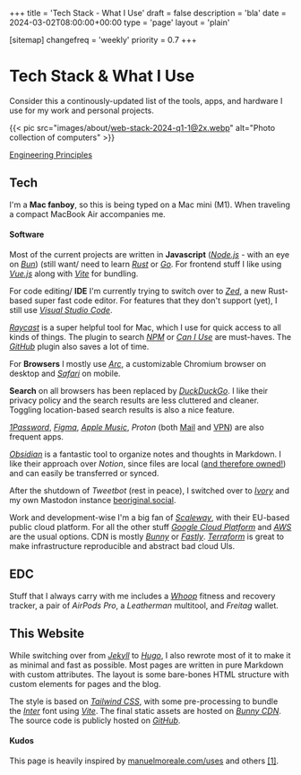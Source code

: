 +++
title = 'Tech Stack - What I Use'
draft = false
description = 'bla'
date = 2024-03-02T08:00:00+00:00
type = 'page'
layout = 'plain'

[sitemap]
  changefreq = 'weekly'
  priority = 0.7
+++

# Tech Stack & What I Use

Consider this a continously-updated list of the tools, apps, and hardware I use for my work and personal projects.

{{< pic src="images/about/web-stack-2024-q1-1@2x.webp" alt="Photo collection of computers" >}}

[Engineering Principles](https://github.com/swrlab/swrlab/blob/main/PRINCIPLES.md)

## Tech

I'm a **Mac fanboy**, so this is being typed on a Mac mini (M1). When traveling a compact MacBook Air accompanies me.

#### Software

Most of the current projects are written in **Javascript** ([_Node.js_](https://nodejs.org/en) - with an eye on [_Bun_](https://bun.sh/)) (still want/ need to learn [_Rust_](https://www.rust-lang.org/) or [_Go_](https://go.dev/). For frontend stuff I like using [_Vue.js_](https://vuejs.org/) along with [_Vite_](https://vitejs.dev/) for bundling.

For code editing/ **IDE** I'm currently trying to switch over to [_Zed_](https://zed.dev/), a new Rust-based super fast code editor. For features that they don't support (yet), I still use [_Visual Studio Code_](https://code.visualstudio.com/).

[_Raycast_](https://www.raycast.com/) is a super helpful tool for Mac, which I use for quick access to all kinds of things. The plugin to search [_NPM_](https://www.raycast.com/mrmartineau/search-npm) or [_Can I Use_](https://www.raycast.com/thomaslombart/can-i-use) are must-haves. The [_GitHub_](https://www.raycast.com/raycast/github) plugin also saves a lot of time.

For **Browsers** I mostly use [_Arc_](https://arc.net/), a customizable Chromium browser on desktop and [_Safari_](https://www.apple.com/safari/) on mobile.

**Search** on all browsers has been replaced by [_DuckDuckGo_](https://duckduckgo.com/). I like their privacy policy and the search results are less cluttered and cleaner. Toggling location-based search results is also a nice feature.

[_1Password_](https://1password.com/), [_Figma_](https://www.figma.com/), [_Apple Music_](https://music.apple.com/), _Proton_ (both [Mail](https://proton.me/mail) and [VPN](https://protonvpn.com/)) are also frequent apps.

[_Obsidian_](https://obsidian.md/) is a fantastic tool to organize notes and thoughts in Markdown. I like their approach over _Notion_, since files are local ([and therefore owned!](https://stephango.com/file-over-app)) and can easily be transferred or synced.

After the shutdown of _Tweetbot_ (rest in peace), I switched over to [_Ivory_](https://tapbots.com/ivory/) and my own Mastodon instance [beoriginal.social](https://beoriginal.social/).

Work and development-wise I'm a big fan of [_Scaleway_](https://www.scaleway.com/), with their EU-based public cloud platform. For all the other stuff [_Google Cloud Platform_](https://cloud.google.com/) and [_AWS_](https://aws.amazon.com/) are the usual options. CDN is mostly [_Bunny_](https://bunnycdn.com/) or [_Fastly_](https://www.fastly.com/). [_Terraform_](https://www.terraform.io/) is great to make infrastructure reproducible and abstract bad cloud UIs.

## EDC

Stuff that I always carry with me includes a [_Whoop_](https://join.whoop.com/3AC604) fitness and recovery tracker, a pair of _AirPods Pro_, a _Leatherman_ multitool, and _Freitag_ wallet.

## This Website

While switching over from [_Jekyll_](https://jekyllrb.com/) to [_Hugo_](https://gohugo.io/), I also rewrote most of it to make it as minimal and fast as possible. Most pages are written in pure Markdown with custom attributes. The layout is some bare-bones HTML structure with custom elements for pages and the blog.

The style is based on [_Tailwind CSS_](https://tailwindcss.com/), with some pre-processing to bundle the [_Inter_](https://rsms.me/inter/) font using [_Vite_](https://vitejs.dev/). The final static assets are hosted on [_Bunny CDN_](https://bunnycdn.com/). The source code is publicly hosted on [_GitHub_](https://github.com/frytg/frytgdigital).

#### Kudos

This page is heavily inspired by [manuelmoreale.com/uses](https://manuelmoreale.com/uses) and others [[1]](https://x.com/rauchg/status/1769114848506581474).
